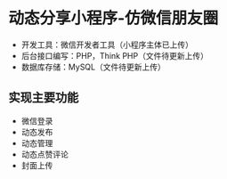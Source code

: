 # 动态分享小程序-仿微信朋友圈

- 开发工具：微信开发者工具（小程序主体已上传）
- 后台接口编写：PHP，Think PHP（文件待更新上传）
- 数据库存储：MySQL（文件待更新上传）

## 实现主要功能

- 微信登录
- 动态发布
- 动态管理
- 动态点赞评论
- 封面上传
